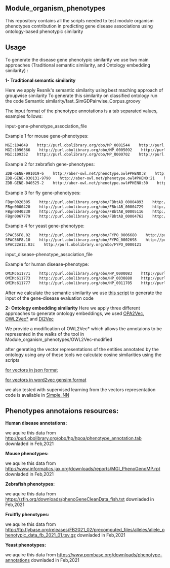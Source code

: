 ## Module_organism_phenotypes
This repository contains all the scripts needed to test module organism phenotypes contribution in predicting gene disease associations using ontology-based phenotypic similarity


## Usage
To generate the disease gene phenotypic similarity we use two main approaches (Traditional semantic similarity, and Ontology embedding similarity) :

**1- Traditional semantic similarity**

Here we apply Resnik's semantic similarity using best maching approach of groupwise similarity
To generate this similarity on classified ontology run the code Semantic similarity/fast_SimGDPairwise_Corpus.groovy

The input format of the phenotype annotations is a tab separated values, examples follows:

input-gene-phenotype_association_file

Example 1 for mouse gene-phenotypes:
```sh
MGI:104649    http://purl.obolibrary.org/obo/MP_0001544    http://purl.obolibrary.org/obo/MP_0004011
MGI:1096366    http://purl.obolibrary.org/obo/MP_0005092    http://purl.obolibrary.org/obo/MP_0004045    http://purl.obolibrary.org/obo/MP_0011704    http://purl.obolibrary.org/obo/MP_0005399    http://purl.obolibrary.org/obo/MP_0001732    http://purl.obolibrary.org/obo/MP_0000352
MGI:109352    http://purl.obolibrary.org/obo/MP_0000702    http://purl.obolibrary.org/obo/MP_0000691    http://purl.obolibrary.org/obo/MP_0004816    http://purl.obolibrary.org/obo/MP_0009796    http://purl.obolibrary.org/obo/MP_0002083    http://purl.obolibrary.org/obo/MP_0002023    http://purl.obolibrary.org/obo/MP_0003076    http://purl.obolibrary.org/obo/MP_0000693    http://purl.obolibrary.org/obo/MP_0000688    http://purl.obolibrary.org/obo/MP_0008412    http://purl.obolibrary.org/obo/MP_0002494    http://purl.obolibrary.org/obo/MP_0008498    http://purl.obolibrary.org/obo/MP_0004815    http://purl.obolibrary.org/obo/MP_0008943    http://purl.obolibrary.org/obo/MP_0000709
```

Example 2 for zebrafish gene-phenotypes:
```sh
ZDB-GENE-991019-6    http://aber-owl.net/phenotype.owl#PHENO:8    http://aber-owl.net/phenotype.owl#PHENO:6    http://aber-owl.net/phenotype.owl#PHENO:10    http://aber-owl.net/phenotype.owl#PHENO:1    http://aber-owl.net/phenotype.owl#PHENO:4    http://aber-owl.net/phenotype.owl#PHENO:3
ZDB-GENE-030131-9790    http://aber-owl.net/phenotype.owl#PHENO:21    http://aber-owl.net/phenotype.owl#PHENO:19    http://aber-owl.net/phenotype.owl#PHENO:12    http://aber-owl.net/phenotype.owl#PHENO:15    http://aber-owl.net/phenotype.owl#PHENO:17    http://aber-owl.net/phenotype.owl#PHENO:23
ZDB-GENE-040525-2    http://aber-owl.net/phenotype.owl#PHENO:30    http://aber-owl.net/phenotype.owl#PHENO:31    http://aber-owl.net/phenotype.owl#PHENO:27    http://aber-owl.net/phenotype.owl#PHENO:25
```
Example 3 for fly gene-phenotypes:
```sh
FBgn0020305    http://purl.obolibrary.org/obo/FBbtAB_00004893    http://purl.obolibrary.org/obo/FBcv_0000353    http://purl.obolibrary.org/obo/FBcv_0002015    http://purl.obolibrary.org/obo/FBcv_0002023
FBgn0000420    http://purl.obolibrary.org/obo/FBbtAB_00004729    http://purl.obolibrary.org/obo/FBcv_0000354
FBgn0040230    http://purl.obolibrary.org/obo/FBbtAB_00005116    http://purl.obolibrary.org/obo/FBbtAB_00004729    http://purl.obolibrary.org/obo/FBbtAB_00005837
FBgn0067779    http://purl.obolibrary.org/obo/FBbtAB_00004762    http://purl.obolibrary.org/obo/FBbtAB_00004765    http://purl.obolibrary.org/obo/FBbtAB_00005179    http://purl.obolibrary.org/obo/FBbtAB_00000046    http://purl.obolibrary.org/obo/FBbtAB_00000043    http://purl.obolibrary.org/obo/FBbtAB_00005169    http://purl.obolibrary.org/obo/FBbtAB_00004761
```

Example 4 for yeast gene-phenotype:
```sh
SPAC56F8.02    http://purl.obolibrary.org/obo/FYPO_0006680    http://purl.obolibrary.org/obo/FYPO_0000636    http://purl.obolibrary.org/obo/FYPO_0006930    http://purl.obolibrary.org/obo/FYPO_0000684    http://purl.obolibrary.org/obo/FYPO_0000088    http://purl.obolibrary.org/obo/FYPO_0006015    http://purl.obolibrary.org/obo/FYPO_0000085    http://purl.obolibrary.org/obo/FYPO_0003358    http://purl.obolibrary.org/obo/FYPO_0002061    http://purl.obolibrary.org/obo/FYPO_0000121
SPAC56F8.10    http://purl.obolibrary.org/obo/FYPO_0002698    http://purl.obolibrary.org/obo/FYPO_0003902    http://purl.obolibrary.org/obo/FYPO_0002697    http://purl.obolibrary.org/obo/FYPO_0000311    http://purl.obolibrary.org/obo/FYPO_0002061    http://purl.obolibrary.org/obo/FYPO_0000040
SPAC22A12.03c    http://purl.obolibrary.org/obo/FYPO_0000121
```


input_disease-phenotype_association_file

Example for human disease-phenotype:
```sh
OMIM:611771    http://purl.obolibrary.org/obo/HP_0000083    http://purl.obolibrary.org/obo/HP_0100820    http://purl.obolibrary.org/obo/HP_0012574    http://purl.obolibrary.org/obo/HP_0000093
OMIM:611773    http://purl.obolibrary.org/obo/HP_0030880    http://purl.obolibrary.org/obo/HP_0000107    http://purl.obolibrary.org/obo/HP_0005115    http://purl.obolibrary.org/obo/HP_0004944    http://purl.obolibrary.org/obo/HP_0001136    http://purl.obolibrary.org/obo/HP_0000006    http://purl.obolibrary.org/obo/HP_0000790    http://purl.obolibrary.org/obo/HP_0003394    http://purl.obolibrary.org/obo/HP_0000573    http://purl.obolibrary.org/obo/HP_0000083    http://purl.obolibrary.org/obo/HP_0001297    http://purl.obolibrary.org/obo/HP_0000112    http://purl.obolibrary.org/obo/HP_0002352
OMIM:611777    http://purl.obolibrary.org/obo/HP_0011705    http://purl.obolibrary.org/obo/HP_0001279    http://purl.obolibrary.org/obo/HP_0011712    http://purl.obolibrary.org/obo/HP_0001645    http://purl.obolibrary.org/obo/HP_0000006    http://purl.obolibrary.org/obo/HP_0012248    http://purl.obolibrary.org/obo/HP_0001663
```

After we calculate the semantic similarity we use [this script](https://github.com/bio-ontology-research-group/Module_organism_phenotypes/blob/main/src/Create_input_from_resnik_output.py) to generate the input of the gene-disease evaluation code


**2- Ontology embedding similarity**
Here we apply three different approaches to generate ontology embeddings, we used [OPA2Vec](https://github.com/bio-ontology-research-group/opa2vec), [OWL2Vec*](https://github.com/KRR-Oxford/OWL2Vec-Star) and [Dl2Vec](https://github.com/bio-ontology-research-group/DL2Vec)

We provide a modification of OWL2Vec* which allows the annotaions to be represented in the walks of the tool in Module_organism_phenotypes/OWL2Vec-modified

after genrating the vector representations of the entities annotated by the ontology using any of these tools we calcutate cosine similarities using the scripts 

[for vectors in json format](https://github.com/bio-ontology-research-group/Module_organism_phenotypes/blob/main/src/Create_input_from_OPA2Vec_Json_input_module_organims_test.py.py)

[for vectors in word2vec gensim format](https://github.com/bio-ontology-research-group/Module_organism_phenotypes/blob/main/src/Create_input_from_gensim_vectors_module_organims_test.py.py)


we also tested with supervised learning from the vectors representation code is available in [Simple_NN](https://github.com/bio-ontology-research-group/Module_organism_phenotypes/tree/main/Simple_NN)



## Phenotypes annotaions resources:

**Human disease annotations:**

we aquire this data from http://purl.obolibrary.org/obo/hp/hpoa/phenotype_annotation.tab downladed in Feb,2021

**Mouse phenotypes:**

we aquire this data from http://www.informatics.jax.org/downloads/reports/MGI_PhenoGenoMP.rpt downladed in Feb,2021

**Zebrafish phenotypes:**

we aquire this data from https://zfin.org/downloads/phenoGeneCleanData_fish.txt downladed in Feb,2021

**Fruitfly phenotypes:**

we aquire this data from http://ftp.flybase.org/releases/FB2021_02/precomputed_files/alleles/allele_phenotypic_data_fb_2021_01.tsv.gz downladed in Feb,2021

**Yeast phenotypes:**

we aquire this data from https://www.pombase.org/downloads/phenotype-annotations downladed in Feb,2021





